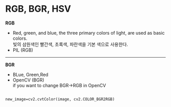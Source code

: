 RGB, BGR, HSV
===============
**RGB**   
- Red, green, and blue, the three primary colors of light, are used as basic colors.   
   빛의 삼원색인 빨간색, 초록색, 파란색을 기본 색으로 사용한다.    
- PIL (RGB)
---
**BGR**   
- BLue, Green,Red   
-  OpenCV (BGR)   
if you want to change BGR->RGB in OpenCV
<pre>
<code>
new_image=cv2.cvtColor(image, cv2.COLOR_BGR2RGB)
<code/>
</pre>


